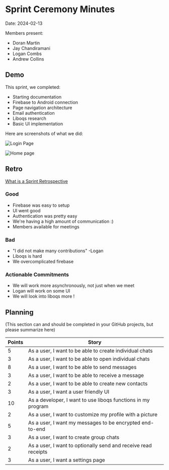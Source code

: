 # Sprint Ceremony Minutes
  
Date: 2024-02-13

Members present:

* Doran Martin
* Jay Chandiramani
* Logan Combs
* Andrew Collins

## Demo

This sprint, we completed:

* Starting documentation
* Firebase to Android connection
* Page navigation architecture
* Email authentication
* Liboqs research
* Basic UI implementation

Here are screenshots of what we did:

![Login Page](/docs/images/screenie1.png?raw=true)

![Home page](/docs/images/screenie2.png?raw=true)

## Retro

[What is a Sprint Retrospective](https://www.scrum.org/resources/what-is-a-sprint-retrospective)

### Good

* Firebase was easy to setup
* UI went good
* Authentication was pretty easy
* We're having a high amount of communication :)
* Members available for meetings

### Bad

* "I did not make many contributions" -Logan
* Liboqs is hard
* We overcomplicated firebase

### Actionable Commitments

* We will work more asynchronously, not just when we meet
* Logan will work on some UI 
* We will look into liboqs more !

## Planning

(This section can and should be completed in your GitHub projects, but please summarize here)

| Points | Story                                                          |
|--------|----------------------------------------------------------------|
| 5      | As a user, I want to be able to create individual chats        |
| 3      | As a user, I want to be able to open individual chats          |
| 8      | As a user, I want to be able to send messages                  |
| 3      | As a user, I want to be able to receive a message              |
| 2      | As a user, I want to be able to create new contacts            |
| 3      | As a user, I want a user friendly UI                           |
| 10     | As a developer, I want to use liboqs functions in my program   |
| 2      | As a user, I want to customize my profile with a picture       |
| 5      | As a user, I want my messages to be encrypted end-to-end       |
| 3      | As a user, I want to create group chats                        |
| 2      | As a user, I want to optionally send and receive read receipts |
| 3      | As a user, I want a settings page                              |